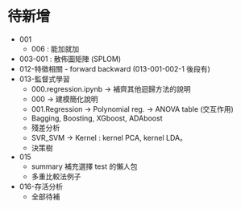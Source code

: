 # 待新增

* 001
  * 006 : 能加就加
* 003-001 : 散佈圖矩陣 (SPLOM)
* 012-特徵相關 - forward backward (013-001-002-1 後段有)
* 013-監督式學習
  * 000.regression.ipynb -> 補齊其他迴歸方法的說明
  * 000 -> 建模簡化說明
  * 001.Regression -> Polynomial reg. -> ANOVA table (交互作用)
  * Bagging, Boosting, XGboost, ADAboost
  * 殘差分析
  * SVR_SVM -> Kernel : kernel PCA, kernel LDA。
  * 決策樹
* 015
  * summary 補充選擇 test 的懶人包
  * 多重比較法例子
* 016-存活分析
  * 全部待補
